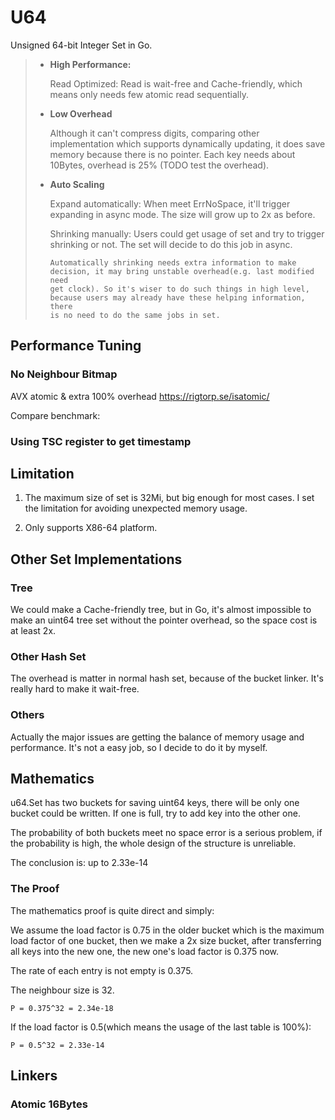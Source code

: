 # U64

Unsigned 64-bit Integer Set in Go.

>- **High Performance:**
>
>   Read Optimized: 
>   Read is wait-free and Cache-friendly, which means only needs few atomic read sequentially.
>
>- **Low Overhead**
>
>   Although it can't compress digits, comparing other implementation which supports dynamically updating, it does save
>   memory because there is no pointer. Each key needs about 10Bytes, overhead is 25% (TODO test the overhead).
>
>- **Auto Scaling**
>
>   Expand automatically: When meet ErrNoSpace, it'll trigger expanding in async mode. The size will grow up to 2x as before.
>
>   Shrinking manually: Users could get usage of set and try to trigger shrinking or not. The set will decide to do this job in async.
>   
>       Automatically shrinking needs extra information to make decision, it may bring unstable overhead(e.g. last modified need
>       get clock). So it's wiser to do such things in high level, because users may already have these helping information, there
>       is no need to do the same jobs in set.

## Performance Tuning

### No Neighbour Bitmap

AVX atomic & extra 100% overhead
https://rigtorp.se/isatomic/

Compare benchmark:

### Using TSC register to get timestamp

## Limitation

1. The maximum size of set is 32Mi, but big enough for most cases. I set the limitation for avoiding unexpected memory
usage.

2. Only supports X86-64 platform.

## Other Set Implementations

### Tree

We could make a Cache-friendly tree, but in Go, it's almost impossible to make an uint64 tree set without the pointer
overhead, so the space cost is at least 2x.

### Other Hash Set

The overhead is matter in normal hash set, because of the bucket linker. It's really hard to make it wait-free.

### Others

Actually the major issues are getting the balance of memory usage and performance. It's not a easy job, so I decide to
do it by myself.

## Mathematics

u64.Set has two buckets for saving uint64 keys, there will be only one bucket could be written. If one is full, try to 
add key into the other one.

The probability of both buckets meet no space error is a serious problem, if the probability is high, the whole design
of the structure is unreliable.

The conclusion is: up to 2.33e-14

### The Proof

The mathematics proof is quite direct and simply:

We assume the load factor is 0.75 in the older bucket which is the maximum load factor of one bucket, then we make a 2x size
bucket, after transferring all keys into the new one, the new one's load factor is 0.375 now.

The rate of each entry is not empty is 0.375.

The neighbour size is 32.

`P = 0.375^32 = 2.34e-18`

If the load factor is 0.5(which means the usage of the last table is 100%):

`P = 0.5^32 = 2.33e-14`

## Linkers

### Atomic 16Bytes